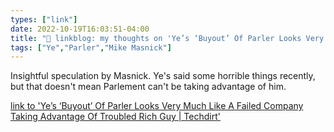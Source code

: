 ```yaml
---
types: ["link"]
date: 2022-10-19T16:03:51-04:00
title: "🔗 linkblog: my thoughts on 'Ye’s ‘Buyout’ Of Parler Looks Very Much Like A Failed Company Taking Advantage Of Troubled Rich Guy | Techdirt'"
tags: ["Ye","Parler","Mike Masnick"]
---
```

Insightful speculation by Masnick. Ye's said some horrible things recently, but that doesn't mean Parlement can't be taking advantage of him.
 

[link to 'Ye’s ‘Buyout’ Of Parler Looks Very Much Like A Failed Company Taking Advantage Of Troubled Rich Guy | Techdirt'](https://www.techdirt.com/2022/10/19/yes-buyout-of-parler-looks-very-much-like-a-failed-company-taking-advantage-of-troubled-rich-guy/)

